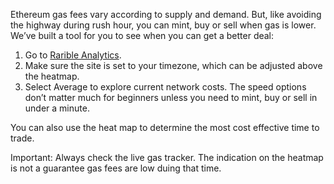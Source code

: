 Ethereum gas fees vary according to supply and demand. But, like avoiding the highway during rush hour, you can mint, buy or sell when gas is lower. We’ve built a tool for you to see when you can get a better deal:

1. Go to [Rarible Analytics](https://raribleanalytics.com/).
2. Make sure the site is set to your timezone, which can be adjusted above the heatmap.
3. Select Average to explore current network costs. The speed options don’t matter much for beginners unless you need to mint, buy or sell in under a minute.

You can also use the heat map to determine the most cost effective time to trade.

Important: Always check the live gas tracker. The indication on the heatmap is not a guarantee gas fees are low duing that time.
